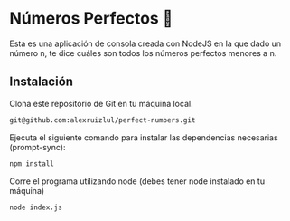 # Números Perfectos 🌟

Esta es una aplicación de consola creada con NodeJS en la que dado un número n, te dice cuáles son todos los números perfectos menores a n.

## Instalación

Clona este repositorio de Git en tu máquina local.

```bash
git@github.com:alexruizlul/perfect-numbers.git
```
Ejecuta el siguiente comando para instalar las dependencias necesarias (prompt-sync):
```bash
npm install
```
Corre el programa utilizando node (debes tener node instalado en tu máquina)
```bash
node index.js
```
